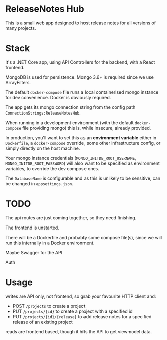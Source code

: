 # ReleaseNotes Hub

This is a small web app designed to host release notes for all versions of many projects.

# Stack

It's a .NET Core app, using API Controllers for the backend, with a React frontend.

MongoDB is used for persistence. Mongo 3.6+ is required since we use ArrayFilters.

The default `docker-compose` file runs a local containerised mongo instance for dev convenience. Docker is obviously required.

The app gets its mongo connection string from the config path `ConnectionStrings:ReleaseNotesHub`.

When running in a development environment (with the default `docker-compose` file providing mongo) this is, while insecure, already provided.

In production, you'll want to set this as an **environment variable** either in `Dockerfile`, a `docker-compose` override, some other infrastructure config, or simply directly on the host machine.

Your mongo instance credentials (`MONGO_INITDB_ROOT_USERNAME`, `MONGO_INITDB_ROOT_PASSWORD`) will also want to be specified as environment variables, to override the dev compose ones.

The `DatabaseName` is configurable and as this is unlikely to be sensitive, can be changed in `appsettings.json`.

# TODO

The api routes are just coming together, so they need finishing.

The frontend is unstarted.

There will be a Dockerfile and probably some compose file(s), since we will run this internally in a Docker environment.

Maybe Swagger for the API

Auth

# Usage

writes are API only, not frontend, so grab your favourite HTTP client and:

- POST `/projects` to create a project
- PUT `/projects/{id}` to create a project with a specified id
- PUT `/projects/{id}/{release}` to add release notes for a specified release of an existing project

reads are frontend based, though it hits the API to get viewmodel data.
